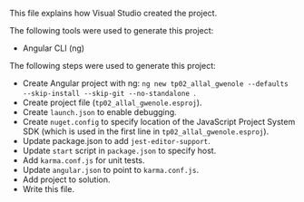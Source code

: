 This file explains how Visual Studio created the project.

The following tools were used to generate this project:
- Angular CLI (ng)

The following steps were used to generate this project:
- Create Angular project with ng: `ng new tp02_allal_gwenole --defaults --skip-install --skip-git --no-standalone `.
- Create project file (`tp02_allal_gwenole.esproj`).
- Create `launch.json` to enable debugging.
- Create `nuget.config` to specify location of the JavaScript Project System SDK (which is used in the first line in `tp02_allal_gwenole.esproj`).
- Update package.json to add `jest-editor-support`.
- Update `start` script in `package.json` to specify host.
- Add `karma.conf.js` for unit tests.
- Update `angular.json` to point to `karma.conf.js`.
- Add project to solution.
- Write this file.
